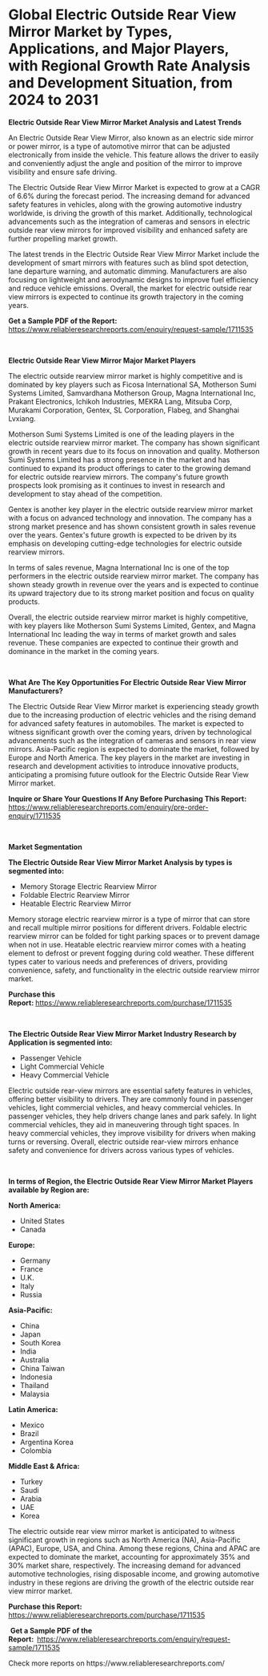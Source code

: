 <p><h1>Global Electric Outside Rear View Mirror Market by Types, Applications, and Major Players, with Regional Growth Rate Analysis and Development Situation, from 2024 to 2031</h1></p><p><strong>Electric Outside Rear View Mirror Market Analysis and Latest Trends</strong></p>
<p><p>An Electric Outside Rear View Mirror, also known as an electric side mirror or power mirror, is a type of automotive mirror that can be adjusted electronically from inside the vehicle. This feature allows the driver to easily and conveniently adjust the angle and position of the mirror to improve visibility and ensure safe driving.</p><p>The Electric Outside Rear View Mirror Market is expected to grow at a CAGR of 6.6% during the forecast period. The increasing demand for advanced safety features in vehicles, along with the growing automotive industry worldwide, is driving the growth of this market. Additionally, technological advancements such as the integration of cameras and sensors in electric outside rear view mirrors for improved visibility and enhanced safety are further propelling market growth.</p><p>The latest trends in the Electric Outside Rear View Mirror Market include the development of smart mirrors with features such as blind spot detection, lane departure warning, and automatic dimming. Manufacturers are also focusing on lightweight and aerodynamic designs to improve fuel efficiency and reduce vehicle emissions. Overall, the market for electric outside rear view mirrors is expected to continue its growth trajectory in the coming years.</p></p>
<p><strong>Get a Sample PDF of the Report:&nbsp;</strong> <a href="https://www.reliableresearchreports.com/enquiry/request-sample/1711535">https://www.reliableresearchreports.com/enquiry/request-sample/1711535</a></p>
<p>&nbsp;</p>
<p><strong>Electric Outside Rear View Mirror Major Market Players</strong></p>
<p><p>The electric outside rearview mirror market is highly competitive and is dominated by key players such as Ficosa International SA, Motherson Sumi Systems Limited, Samvardhana Motherson Group, Magna International Inc, Prakant Electronics, Ichikoh Industries, MEKRA Lang, Mitsuba Corp, Murakami Corporation, Gentex, SL Corporation, Flabeg, and Shanghai Lvxiang.</p><p>Motherson Sumi Systems Limited is one of the leading players in the electric outside rearview mirror market. The company has shown significant growth in recent years due to its focus on innovation and quality. Motherson Sumi Systems Limited has a strong presence in the market and has continued to expand its product offerings to cater to the growing demand for electric outside rearview mirrors. The company's future growth prospects look promising as it continues to invest in research and development to stay ahead of the competition.</p><p>Gentex is another key player in the electric outside rearview mirror market with a focus on advanced technology and innovation. The company has a strong market presence and has shown consistent growth in sales revenue over the years. Gentex's future growth is expected to be driven by its emphasis on developing cutting-edge technologies for electric outside rearview mirrors.</p><p>In terms of sales revenue, Magna International Inc is one of the top performers in the electric outside rearview mirror market. The company has shown steady growth in revenue over the years and is expected to continue its upward trajectory due to its strong market position and focus on quality products.</p><p>Overall, the electric outside rearview mirror market is highly competitive, with key players like Motherson Sumi Systems Limited, Gentex, and Magna International Inc leading the way in terms of market growth and sales revenue. These companies are expected to continue their growth and dominance in the market in the coming years.</p></p>
<p>&nbsp;</p>
<p><strong>What Are The Key Opportunities For Electric Outside Rear View Mirror Manufacturers?</strong></p>
<p><p>The Electric Outside Rear View Mirror market is experiencing steady growth due to the increasing production of electric vehicles and the rising demand for advanced safety features in automobiles. The market is expected to witness significant growth over the coming years, driven by technological advancements such as the integration of cameras and sensors in rear view mirrors. Asia-Pacific region is expected to dominate the market, followed by Europe and North America. The key players in the market are investing in research and development activities to introduce innovative products, anticipating a promising future outlook for the Electric Outside Rear View Mirror market.</p></p>
<p><strong>Inquire or Share Your Questions If Any Before Purchasing This Report:</strong> <a href="https://www.reliableresearchreports.com/enquiry/pre-order-enquiry/1711535">https://www.reliableresearchreports.com/enquiry/pre-order-enquiry/1711535</a></p>
<p>&nbsp;</p>
<p><strong>Market Segmentation</strong></p>
<p><strong>The Electric Outside Rear View Mirror Market Analysis by types is segmented into:</strong></p>
<p><ul><li>Memory Storage Electric Rearview Mirror</li><li>Foldable Electric Rearview Mirror</li><li>Heatable Electric Rearview Mirror</li></ul></p>
<p><p>Memory storage electric rearview mirror is a type of mirror that can store and recall multiple mirror positions for different drivers. Foldable electric rearview mirror can be folded for tight parking spaces or to prevent damage when not in use. Heatable electric rearview mirror comes with a heating element to defrost or prevent fogging during cold weather. These different types cater to various needs and preferences of drivers, providing convenience, safety, and functionality in the electric outside rearview mirror market.</p></p>
<p><strong>Purchase this Report:&nbsp;</strong><a href="https://www.reliableresearchreports.com/purchase/1711535">https://www.reliableresearchreports.com/purchase/1711535</a></p>
<p>&nbsp;</p>
<p><strong>The Electric Outside Rear View Mirror Market Industry Research by Application is segmented into:</strong></p>
<p><ul><li>Passenger Vehicle</li><li>Light Commercial Vehicle</li><li>Heavy Commercial Vehicle</li></ul></p>
<p><p>Electric outside rear-view mirrors are essential safety features in vehicles, offering better visibility to drivers. They are commonly found in passenger vehicles, light commercial vehicles, and heavy commercial vehicles. In passenger vehicles, they help drivers change lanes and park safely. In light commercial vehicles, they aid in maneuvering through tight spaces. In heavy commercial vehicles, they improve visibility for drivers when making turns or reversing. Overall, electric outside rear-view mirrors enhance safety and convenience for drivers across various types of vehicles.</p></p>
<p>&nbsp;</p>
<p><strong>In terms of Region, the Electric Outside Rear View Mirror Market Players available by Region are:</strong></p>
<p>
    <p> <strong> North America: </strong>
        <ul>
            <li>United States</li>
            <li>Canada</li>
        </ul>
        </p> 
    <p> <strong> Europe: </strong>
        <ul>
            <li>Germany</li>
            <li>France</li>
            <li>U.K.</li>
            <li>Italy</li>
            <li>Russia</li>
        </ul>
        </p> 
    <p> <strong> Asia-Pacific: </strong>
        <ul>
            <li>China</li>
            <li>Japan</li>
            <li>South Korea</li>
            <li>India</li>
            <li>Australia</li>
            <li>China Taiwan</li>
            <li>Indonesia</li>
            <li>Thailand</li>
            <li>Malaysia</li>
        </ul>
        </p> 
    <p> <strong> Latin America: </strong>
        <ul>
            <li>Mexico</li>
            <li>Brazil</li>
            <li>Argentina Korea</li>
            <li>Colombia</li>
        </ul>
        </p> 
    <p> <strong> Middle East & Africa: </strong>
        <ul>
            <li>Turkey</li>
            <li>Saudi</li>
            <li>Arabia</li>
            <li>UAE</li>
            <li>Korea</li>
        </ul>
    </p>
    </p>
<p><p>The electric outside rear view mirror market is anticipated to witness significant growth in regions such as North America (NA), Asia-Pacific (APAC), Europe, USA, and China. Among these regions, China and APAC are expected to dominate the market, accounting for approximately 35% and 30% market share, respectively. The increasing demand for advanced automotive technologies, rising disposable income, and growing automotive industry in these regions are driving the growth of the electric outside rear view mirror market.</p></p>
<p><strong>Purchase this Report: </strong><a href="https://www.reliableresearchreports.com/purchase/1711535">https://www.reliableresearchreports.com/purchase/1711535</a></p>
<p>&nbsp;<strong>Get a Sample PDF of the Report:&nbsp;&nbsp;</strong><a href="https://www.reliableresearchreports.com/enquiry/request-sample/1711535">https://www.reliableresearchreports.com/enquiry/request-sample/1711535</a></p>
<p><strong></strong></p>
<p>Check more reports on https://www.reliableresearchreports.com/</p>